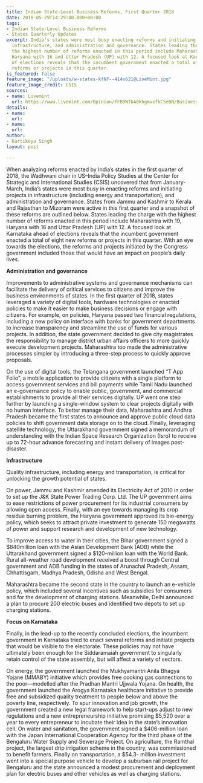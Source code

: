 ```yaml
---
title: Indian State-Level Business Reforms, First Quarter 2018
date: 2018-05-29T14:29:00.000+00:00
tags:
- Indian State-Level Business Reforms
- States Quarterly Updates
excerpt: India’s states were most busy enacting reforms and initiating projects in
  infrastructure, and administration and governance. States leading the charge with
  the highest number of reforms enacted in this period include Maharashtra with 19,
  Haryana with 16 and Uttar Pradesh (UP) with 12. A focused look at Karnataka ahead
  of elections reveals that the incumbent government enacted a total of eight new
  reforms or projects in this quarter.
is_featured: false
feature_image: "/uploads/w-states-kfNF--414x621@LiveMint.jpg"
feature_image_credit: CSIS
sources:
- name: Livemint
  url: https://www.livemint.com/Opinion/fFB9WTbA8khgmvxfkC5eBN/Business-reforms-in-2018-leaders-and-laggards.html
details:
- name: 
  url: 
- name: 
  url: 
author:
- Kartikeya Singh
layout: post

---
```

When analyzing reforms enacted by India’s states in the first quarter of 2018, the Wadhwani chair in US–India Policy Studies at the Center for Strategic and International Studies (CSIS) uncovered that from January-March, India’s states were most busy in enacting reforms and initiating projects in infrastructure (including energy and transportation), and administration and governance. States from Jammu and Kashmir to Kerala and Rajasthan to Mizoram were active in this first quarter and a snapshot of these reforms are outlined below. States leading the charge with the highest number of reforms enacted in this period include Maharashtra with 19, Haryana with 16 and Uttar Pradesh (UP) with 12. A focused look at Karnataka ahead of elections reveals that the incumbent government enacted a total of eight new reforms or projects in this quarter. With an eye towards the elections, the reforms and projects initiated by the Congress government included those that would have an impact on people’s daily lives.

**Administration and governance**

Improvements to administrative systems and governance mechanisms can facilitate the delivery of critical services to citizens and improve the business environments of states. In the first quarter of 2018, states leveraged a variety of digital tools, hardware technologies or enacted policies to make it easier to make business decisions or engage with citizens. For example, on policies, Haryana passed two financial regulations, including a new policy on interface with banks for government departments to increase transparency and streamline the use of funds for various projects. In addition, the state government decided to give city magistrates the responsibility to manage district urban affairs officers to more quickly execute development projects. Maharashtra too made the administrative processes simpler by introducing a three-step process to quickly approve proposals.

On the use of digital tools, the Telangana government launched “T App Folio”, a mobile application to provide citizens with a single platform to access government services and bill payments while Tamil Nadu launched an e-governance policy to enable public, government, and commercial establishments to provide all their services digitally. UP went one step further by launching a single-window system to clear projects digitally with no human interface. To better manage their data, Maharashtra and Andhra Pradesh became the first states to announce and approve public cloud data policies to shift government data storage on to the cloud. Finally, leveraging satellite technology, the Uttarakhand government signed a memorandum of understanding with the Indian Space Research Organization (Isro) to receive up to 72-hour advance forecasting and instant delivery of images post-disaster.

**Infrastructure**

Quality infrastructure, including energy and transportation, is critical for unlocking the growth potential of states.

On power, Jammu and Kashmir amended its Electricity Act of 2010 in order to set up the J&K State Power Trading Corp. Ltd. The UP government aims to ease restrictions of power procurement for its industrial consumers by allowing open access. Finally, with an eye towards managing its crop residue burning problem, the Haryana government approved its bio-energy policy, which seeks to attract private investment to generate 150 megawatts of power and support research and development of new technology.

To improve access to water in their cities, the Bihar government signed a $840million loan with the Asian Development Bank (ADB) while the Uttarakhand government signed a $120-million loan with the World Bank. Rural all-weather road development received a boost through Central government and ADB funding in the states of Arunachal Pradesh, Assam, Chhattisgarh, Madhya Pradesh, Odisha and West Bengal.

Maharashtra became the second state in the country to launch an e-vehicle policy, which included several incentives such as subsidies for consumers and for the development of charging stations. Meanwhile, Delhi announced a plan to procure 200 electric buses and identified two depots to set up charging stations.

**Focus on Karnataka**

Finally, in the lead-up to the recently concluded elections, the incumbent government in Karnataka tried to enact several reforms and initiate projects that would be visible to the electorate. These policies may not have ultimately been enough for the Siddaramaiah government to singularly retain control of the state assembly, but will affect a variety of sectors.

On energy, the government launched the Mukhyamantri Anila Bhagya Yojane (MMABY) initiative which provides free cooking gas connections to the poor—modelled after the Pradhan Mantri Ujjwala Yojana. On health, the government launched the Arogya Karnataka healthcare initiative to provide free and subsidized quality treatment to people below and above the poverty line, respectively. To spur innovation and job growth, the government created a new legal framework to help start-ups adjust to new regulations and a new entrepreneurship initiative promising $5,520 over a year to every entrepreneur to incubate their idea in the state’s innovation cell. On water and sanitation, the government signed a $406-million loan with the Japan International Cooperation Agency for the third phase of the Bengaluru Water Supply and Sewerage Project. On agriculture, the Ramthal project, the largest drip irrigation scheme in the country, was commissioned to benefit farmers. Finally on transportation, a $54.3- million investment went into a special purpose vehicle to develop a suburban rail project for Bengaluru and the state announced a modest procurement and deployment plan for electric buses and other vehicles as well as charging stations.